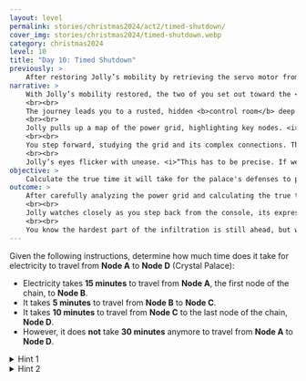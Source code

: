 ```yaml
---
layout: level
permalink: stories/christmas2024/act2/timed-shutdown/
cover_img: stories/christmas2024/timed-shutdown.webp
category: christmas2024
level: 10
title: "Day 10: Timed Shutdown"
previously: >
    After restoring Jolly’s mobility by retrieving the servo motor from the carousel, you are now ready to begin the plan to infiltrate the Crystal Palace.
narrative: >
    With Jolly’s mobility restored, the two of you set out toward the <b>Crystal Palace</b>, where the Crystal of Joy is kept. Jolly explains that the palace’s defenses are strong, but there’s a way to weaken them. <i>“The first step is cutting off the palace’s power grid,”</i> Jolly says, as you move through the corrupted carnival. <i>“Without power, the barriers around the crystal will come down. We’ll have a short window to get inside.”</i>
    <br><br>
    The journey leads you to a rusted, hidden <b>control room</b> deep in the carnival, where the remnants of the palace’s power grid are displayed across a flickering console. <i>“The system’s corrupted,”</i> Jolly explains. <i>“We need to cut the power at <b>Node A</b>, but the time it takes for the power to actually shut down at <b>Node D</b> — the palace — doesn’t make sense anymore.”</i>
    <br><br>
    Jolly pulls up a map of the power grid, highlighting key nodes. <i>“It should take 30 minutes in total to shut off the defenses, but corruption has altered the flow. We need to figure out the real time, or we’ll miss our window.”</i>
    <br><br>
    You step forward, studying the grid and its complex connections. The answer lies in calculating how long the power will take to shut down once the switch is flipped.
    <br><br>
    Jolly’s eyes flicker with unease. <i>“This has to be precise. If we get it wrong, the palace’s defenses won’t fall, and we’ll be trapped out here—cut off from the Crystal of Joy with no way in.”</i>
objective: >
    Calculate the true time it will take for the palace's defenses to power down after cutting the main supply at Node A, using the corrupted power instructions as your guide.
outcome: >
    After carefully analyzing the power grid and calculating the true time it will take for the palace’s defenses to go down, you finally arrive at the correct answer. The corrupted system may have been tricky, but now you know exactly when the Crystal Palace will be vulnerable.
    <br><br>
    Jolly watches closely as you step back from the console, its expression serious. <i>"That’s it,"</i> Jolly says. <i>"We’ve got the time. Now we just need to be ready. Once the power goes down at the palace, we’ll have our window to act."</i>
    <br><br>
    You know the hardest part of the infiltration is still ahead, but with the timing locked in, the journey to reclaim the Crystal of Joy has taken one step forward.
---
```


Given the following instructions, determine how much time does it take for electricity to travel from **Node A** to **Node D** (Crystal Palace):

- Electricity takes **15 minutes** to travel from **Node A**, the first node of the chain, to **Node B**.
- It takes **5 minutes** to travel from **Node B** to **Node C**.
- It takes **10 minutes** to travel from **Node C** to the last node of the chain, **Node D**.
- However, it does **not** take **30 minutes** anymore to travel from **Node A** to **Node D**.

<details>
 <summary>Hint 1</summary>
 Be flexible in your thinking and see if you can figure it out.
</details>

<details>
 <summary>Hint 2</summary>
 Node B must come after Node A, right? Well, maybe not. That's just the order of letters in the alphabet! 
</details>
